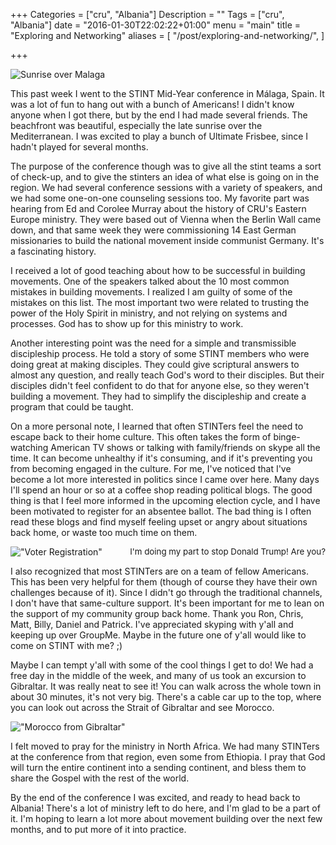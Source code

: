 +++
Categories = ["cru", "Albania"]
Description = ""
Tags = ["cru", "Albania"]
date = "2016-01-30T22:02:22+01:00"
menu = "main"
title = "Exploring and Networking"
aliases = [
  "/post/exploring-and-networking/",
]

+++

![Sunrise over Malaga](/images/2016/malaga_sunrise.640x.jpg)

This past week I went to the STINT Mid-Year conference in Málaga, Spain.  It was a lot of fun to hang out with a bunch of Americans!  I didn't know anyone when I got there, but by the end I had made several friends.  The beachfront was beautiful, especially the late sunrise over the Mediterranean.  I was excited to play a bunch of Ultimate Frisbee, since I hadn't played for several months.

The purpose of the conference though was to give all the stint teams a sort of check-up, and to give the stinters an idea of what else is going on in the region.  We had several conference sessions with a variety of speakers, and we had some one-on-one counseling sessions too.  My favorite part was hearing from Ed and Corolee Murray about the history of CRU's Eastern Europe ministry.  They were based out of Vienna when the Berlin Wall came down, and that same week they were commissioning 14 East German missionaries to build the national movement inside communist Germany.  It's a fascinating history.

I received a lot of good teaching about how to be successful in building movements.  One of the speakers talked about the 10 most common mistakes in building movements.  I realized I am guilty of some of the mistakes on this list.  The most important two were related to trusting the power of the Holy Spirit in ministry, and not relying on systems and processes.  God has to show up for this ministry to work.  

Another interesting point was the need for a simple and transmissible discipleship process.  He told a story of some STINT members who were doing great at making disciples.  They could give scriptural answers to almost any question, and really teach God's word to their disciples.  But their disciples didn't feel confident to do that for anyone else, so they weren't building a movement.  They had to simplify the discipleship and create a program that could be taught.

On a more personal note, I learned that often STINTers feel the need to escape back to their home culture.  This often takes the form of binge-watching American TV shows or talking with family/friends on skype all the time.  It can become unhealthy if it's consuming, and if it's preventing you from becoming engaged in the culture.  For me, I've noticed that I've become a lot more interested in politics since I came over here.  Many days I'll spend an hour or so at a coffee shop reading political blogs.  The good thing is that I feel more informed in the upcoming election cycle, and I have been motivated to register for an absentee ballot.  The bad thing is I often read these blogs and find myself feeling upset or angry about situations back home, or waste too much time on them.

!["Voter Registration"](/images/2016/voting.640x.jpg)
<span style="float: right; font-size: 10pt;">I'm doing my part to stop Donald Trump!  Are you?</span>

I also recognized that most STINTers are on a team of fellow Americans.  This has been very helpful for them (though of course they have their own challenges because of it).  Since I didn't go through the traditional channels, I don't have that same-culture support.  It's been important for me to lean on the support of my community group back home.  Thank you Ron, Chris, Matt, Billy, Daniel and Patrick.  I've appreciated skyping with y'all and keeping up over GroupMe.  Maybe in the future one of y'all would like to come on STINT with me? ;)

Maybe I can tempt y'all with some of the cool things I get to do!  We had a free day in the middle of the week, and many of us took an excursion to Gibraltar.  It was really neat to see it!  You can walk across the whole town in about 30 minutes, it's not very big.  There's a cable car up to the top, where you can look out across the Strait of Gibraltar and see Morocco.

!["Morocco from Gibraltar"](/images/2016/gibraltar.640x.jpg)

I felt moved to pray for the ministry in North Africa.  We had many STINTers at the conference from that region, even some from Ethiopia.  I pray that God will turn the entire continent into a sending continent, and bless them to share the Gospel with the rest of the world.

By the end of the conference I was excited, and ready to head back to Albania!  There's a lot of ministry left to do here, and I'm glad to be a part of it.  I'm hoping to learn a lot more about movement building over the next few months, and to put more of it into practice.